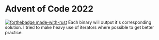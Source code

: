 # Advent of Code 2022
[![forthebadge made-with-rust](http://ForTheBadge.com/images/badges/made-with-rust.svg)](https://www.rust-lang.org/)
Each binary will output it's corresponding solution. I tried to make heavy use of iterators where possible to get better practice.